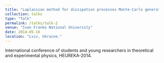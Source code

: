 ```yaml
---
title: "Laplassian method for dissipation processes Monte-Carlo generators"
collection: talks
type: "Talk"
permalink: /talks/talk-2
venue: "Ivan Franko National University"
date: 2014-05-16
location: "Lviv, Ukraine."
---
```


International conference of students and young researchers in theoretical and experimental physics, HEUREKA-2014.
